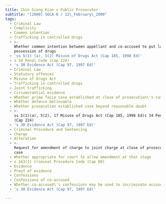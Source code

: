 ```yaml
---
title: Chin Siong Kian v Public Prosecutor
subtitle: "[2000] SGCA 8 / 12\_February\_2000"
tags:
  - Criminal Law
  - Complicity
  - Common intention
  - Trafficking in controlled drugs
  - >-
    Whether common intention between appellant and co-accused to put latter in
    possession of drugs
  - 'ss 5(1) (a), 5(2) Misuse of Drugs Act (Cap 185, 1998 Ed)'
  - s 34 Penal Code (Cap 224)
  - 's 30 Evidence Act (Cap 97, 1997 Ed)'
  - Criminal Law
  - Statutory offences
  - Misuse of Drugs Act
  - Trafficking in controlled drugs
  - Joint trafficking
  - Circumstantial evidence
  - Whether prima facie case established at close of prosecution\'s case
  - Whether defence believable
  - Whether prosecution established case beyond reasonable doubt
  - >-
    ss 5(1)(a), 5(2), 17 Misuse of Drugs Act (Cap 185, 1998 Ed)s 34 Penal Code
    (Cap 224)
  - 's 30 Evidence Act (Cap 97, 1997 Ed)'
  - Criminal Procedure and Sentencing
  - Charge
  - Alteration
  - >-
    Request for amendment of charge to joint charge at close of prosecution\'s
    case
  - Whether appropriate for court to allow amendment at that stage
  - s 163(1) Criminal Procedure Code (Cap 68)
  - Evidence
  - Proof of evidence
  - Confessions
  - Confessions of co-accused
  - Whether co-accused\'s confessions may be used to incriminate accused
  - 's 30 Evidence Act (Cap 97, 1997 Ed)'

---
```


